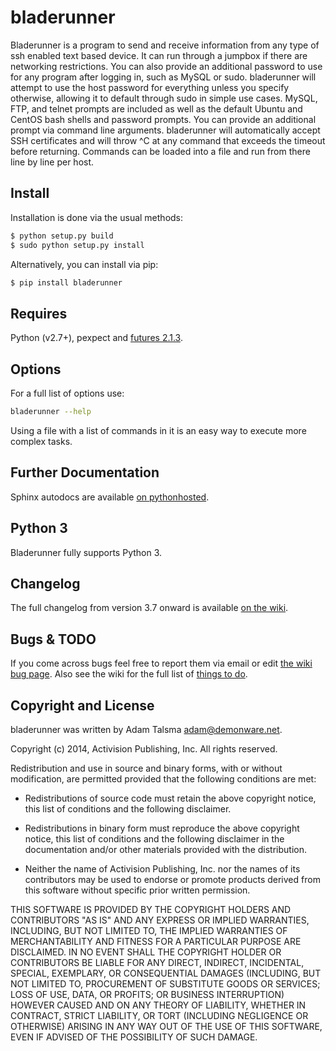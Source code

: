 bladerunner
===========

Bladerunner is a program to send and receive information from any type of ssh enabled text based device.
It can run through a jumpbox if there are networking restrictions. You can also provide an additional password
to use for any program after logging in, such as MySQL or sudo. bladerunner will attempt to use the host password
for everything unless you specify otherwise, allowing it to default through sudo in simple use cases. MySQL, FTP,
and telnet prompts are included as well as the default Ubuntu and CentOS bash shells and password prompts. You can
provide an additional prompt via command line arguments. bladerunner will automatically accept SSH certificates and
will throw ^C at any command that exceeds the timeout before returning. Commands can be loaded into a file and run
from there line by line per host.


Install
-------

Installation is done via the usual methods:

```sh
$ python setup.py build
$ sudo python setup.py install
```

Alternatively, you can install via pip:

```sh
$ pip install bladerunner
```


Requires
--------

Python (v2.7+), pexpect and [futures 2.1.3](https://pypi.python.org/pypi/futures).


Options
----------

For a full list of options use:

```sh
bladerunner --help
```

Using a file with a list of commands in it is an easy way to execute more complex tasks.


Further Documentation
---------------------

Sphinx autodocs are available [on pythonhosted](http://pythonhosted.org/bladerunner/).


Python 3
--------

Bladerunner fully supports Python 3.


Changelog
---------

The full changelog from version 3.7 onward is available [on the wiki](https://github.com/Demonware/bladerunner/wiki/Changelog).


Bugs & TODO
-----------

If you come across bugs feel free to report them via email or edit [the wiki bug page](https://github.com/Demonware/bladerunner/wiki/Bugs).
Also see the wiki for the full list of [things to do](https://github.com/Demonware/bladerunner/wiki/Things-to-do).


Copyright and License
---------------------

bladerunner was written by Adam Talsma <adam@demonware.net>.

Copyright (c) 2014, Activision Publishing, Inc.
All rights reserved.

Redistribution and use in source and binary forms, with or without modification,
are permitted provided that the following conditions are met:

* Redistributions of source code must retain the above copyright notice, this list
of conditions and the following disclaimer.

* Redistributions in binary form must reproduce the above copyright notice, this
list of conditions and the following disclaimer in the documentation and/or
other materials provided with the distribution.

* Neither the name of Activision Publishing, Inc. nor the names of its
contributors may be used to endorse or promote products derived from this
software without specific prior written permission.

THIS SOFTWARE IS PROVIDED BY THE COPYRIGHT HOLDERS AND CONTRIBUTORS "AS IS" AND
ANY EXPRESS OR IMPLIED WARRANTIES, INCLUDING, BUT NOT LIMITED TO, THE IMPLIED
WARRANTIES OF MERCHANTABILITY AND FITNESS FOR A PARTICULAR PURPOSE ARE
DISCLAIMED. IN NO EVENT SHALL THE COPYRIGHT HOLDER OR CONTRIBUTORS BE LIABLE FOR
ANY DIRECT, INDIRECT, INCIDENTAL, SPECIAL, EXEMPLARY, OR CONSEQUENTIAL DAMAGES
(INCLUDING, BUT NOT LIMITED TO, PROCUREMENT OF SUBSTITUTE GOODS OR SERVICES;
LOSS OF USE, DATA, OR PROFITS; OR BUSINESS INTERRUPTION) HOWEVER CAUSED AND ON
ANY THEORY OF LIABILITY, WHETHER IN CONTRACT, STRICT LIABILITY, OR TORT
(INCLUDING NEGLIGENCE OR OTHERWISE) ARISING IN ANY WAY OUT OF THE USE OF THIS
SOFTWARE, EVEN IF ADVISED OF THE POSSIBILITY OF SUCH DAMAGE.

